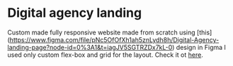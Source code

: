 # Digital agency landing
Custom made fully responsive website made from scratch using [this] (https://www.figma.com/file/pNc5OfOfXh1ah5znLydh8h/Digital-Agency-landing-page?node-id=0%3A1&t=iagJV5SGTRZDx7kL-0) design in Figma
I used only custom flex-box and grid for the layout.
Check it ot [here](https://arsendanylenko.github.io/digital-agency-landing/).
